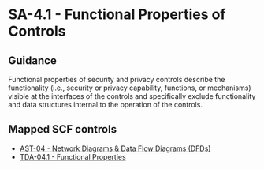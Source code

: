 # SA-4.1 - Functional Properties of Controls
## Guidance
Functional properties of security and privacy controls describe the functionality (i.e., security or privacy capability, functions, or mechanisms) visible at the interfaces of the controls and specifically exclude functionality and data structures internal to the operation of the controls.
## Mapped SCF controls
- [AST-04 - Network Diagrams & Data Flow Diagrams (DFDs)](../scf/ast-04-networkdiagrams&dataflowdiagrams(dfds).md)
- [TDA-04.1 - Functional Properties](../scf/tda-041-functionalproperties.md)